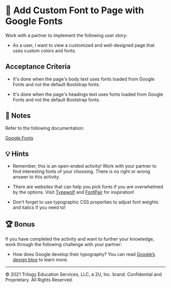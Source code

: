 # 📖 Add Custom Font to Page with Google Fonts

Work with a partner to implement the following user story:

- As a user, I want to view a customized and well-designed page that uses custom colors and fonts.

## Acceptance Criteria

- It's done when the page's body text uses fonts loaded from Google Fonts and not the default Bootstrap fonts.

- It's done when the page's headings text uses fonts loaded from Google Fonts and not the default Bootstrap fonts.

## 📝 Notes

Refer to the following documentation:

[Google Fonts](https://fonts.google.com)

## 💡 Hints

- Remember, this is an open-ended activity! Work with your partner to find interesting fonts of your choosing. There is no right or wrong answer to this activity.

- There are websites that can help you pick fonts if you are overwhelmed by the options. Visit [Typewolf](https://www.typewolf.com/google-fonts) and [FontPair](https://fontpair.co/) for inspiration!

- Don't forget to use typographic CSS properties to adjust font weights and italics if you need to!

## 🏆 Bonus

If you have completed the activity and want to further your knowledge, work through the following challenge with your partner:

- How does Google develop their typography? You can read [Google’s design blog](https://design.google/library/google-fonts/) to learn more.

---

© 2021 Trilogy Education Services, LLC, a 2U, Inc. brand. Confidential and Proprietary. All Rights Reserved.
